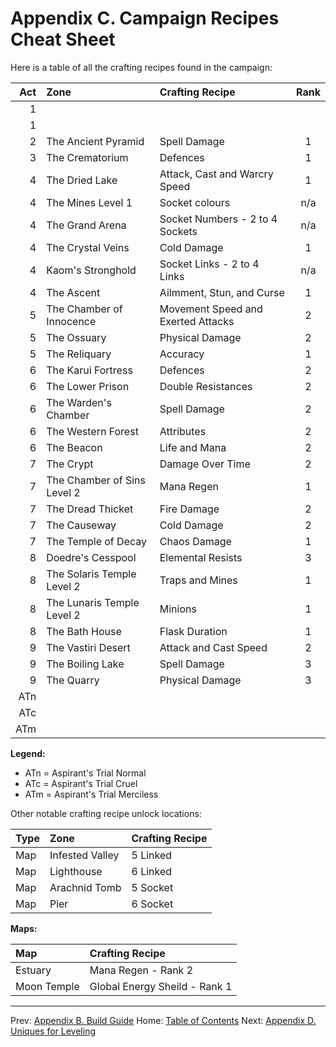 # Appendix C. Campaign Recipes Cheat Sheet

Here is a table of all the crafting recipes found in the campaign:

| Act | Zone                        | Crafting Recipe                    | Rank |
|----:|:----------------------------|:-----------------------------------|:----:|
|   1 |                             | | |
|   1 |                             | | |
|   2 | The Ancient Pyramid         | Spell Damage                       |  1  |
|   3 | The Crematorium             | Defences                           |  1  |
|   4 | The Dried Lake              | Attack, Cast and Warcry Speed      |  1  |
|   4 | The Mines Level 1           | Socket colours                     | n/a |
|   4 | The Grand Arena             | Socket Numbers - 2 to 4 Sockets    | n/a |
|   4 | The Crystal Veins           | Cold Damage                        |  1  |
|   4 | Kaom's Stronghold           | Socket Links - 2 to 4 Links        | n/a |
|   4 | The Ascent                  | Ailmment, Stun, and Curse          |  1  |
|   5 | The Chamber of Innocence    | Movement Speed and Exerted Attacks |  2  |
|   5 | The Ossuary                 | Physical Damage                    |  2  |
|   5 | The Reliquary               | Accuracy                           |  1  |
|   6 | The Karui Fortress          | Defences                           |  2  |
|   6 | The Lower Prison            | Double Resistances                 |  2  |
|   6 | The Warden's Chamber        | Spell Damage                       |  2  |
|   6 | The Western Forest          | Attributes                         |  2  |
|   6 | The Beacon                  | Life and Mana                      |  2  |
|   7 | The Crypt                   | Damage Over Time                   |  2  |
|   7 | The Chamber of Sins Level 2 | Mana Regen                         |  1  |
|   7 | The Dread Thicket           | Fire Damage                        |  2  |
|   7 | The Causeway                | Cold Damage                        |  2  |
|   7 | The Temple of Decay         | Chaos Damage                       |  1  |
|   8 | Doedre's Cesspool           | Elemental Resists                  |  3  |
|   8 | The Solaris Temple Level 2  | Traps and Mines                    |  1  |
|   8 | The Lunaris Temple Level 2  | Minions                            |  1  |
|   8 | The Bath House              | Flask Duration                     |  1  |
|   9 | The Vastiri Desert          | Attack and Cast Speed              |  2  |
|   9 | The Boiling Lake            | Spell Damage                       |  3  |
|   9 | The Quarry                  | Physical Damage                    |  3  |
| ATn |                             | | |
| ATc |                             | | |
| ATm |                             | | |

**Legend:**

* ATn = Aspirant's Trial Normal
* ATc = Aspirant's Trial Cruel
* ATm = Aspirant's Trial Merciless

Other notable crafting recipe unlock locations:

| Type| Zone              | Crafting Recipe |
|:----|:------------------|:----------------|
| Map | Infested Valley   | 5 Linked        |
| Map | Lighthouse        | 6 Linked        |
| Map | Arachnid Tomb     | 5 Socket        |
| Map | Pier              | 6 Socket        |

**Maps:**

| Map         | Crafting Recipe               |
|:------------|:------------------------------|
| Estuary     | Mana Regen - Rank 2           |
| Moon Temple | Global Energy Sheild - Rank 1 |

---

Prev: [Appendix B. Build Guide](appendix_b_build_guide.md)
Home: [Table of Contents](readme.md)
Next: [Appendix D. Uniques for Leveling](appendix_d_uniques.md)
